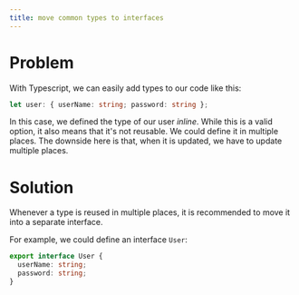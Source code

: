 ```yaml
---
title: move common types to interfaces
---
```


# Problem

With Typescript, we can easily add types to our code like this:

```ts
let user: { userName: string; password: string };
```

In this case, we defined the type of our user _inline_. While this is a valid option, it also means that it's not reusable. We could define it in multiple places. The downside here is that, when it is updated, we have to update multiple places.

# Solution

Whenever a type is reused in multiple places, it is recommended to move it into a separate interface.

For example, we could define an interface `User`:

```ts
export interface User {
  userName: string;
  password: string;
}
```
